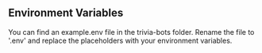 ## Environment Variables

You can find an example.env file in the trivia-bots folder. Rename the file to '.env' and replace the placeholders with your environment variables.
